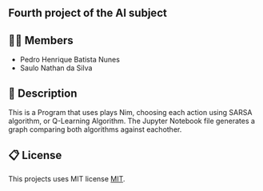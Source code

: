 ## Fourth project of the AI subject

## 🧑‍🎓 Members

* Pedro Henrique Batista Nunes
* Saulo Nathan da Silva

## 📝 Description
This is a Program that uses plays Nim, choosing each action using SARSA algorithm, or Q-Learning Algorithm.
The Jupyter Notebook file generates a graph comparing both algorithms against eachother.
## 📋 License

This projects uses MIT license [MIT](https://opensource.org/license/mit).
